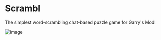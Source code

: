 # Scrambl
The simplest word-scrambling chat-based puzzle game for Garry's Mod!

![image](https://github.com/user-attachments/assets/d6f202a7-2b3c-4927-a228-e63aac845298)
